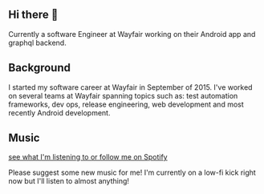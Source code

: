 ## Hi there 👋
Currently a software Engineer at Wayfair working on their Android app and graphql backend.

## Background
I started my software career at Wayfair in September of 2015.  I've worked on several teams at Wayfair spanning topics such as: test automation frameworks, dev ops, release engineering, web development and most recently Android development.

## Music
[see what I'm listening to or follow me on Spotify](https://open.spotify.com/user/125367238?si=3_jRvff7QzuuZTxP6EkcPg)

Please suggest some new music for me!  I'm currently on a low-fi kick right now but I'll listen to almost anything!
